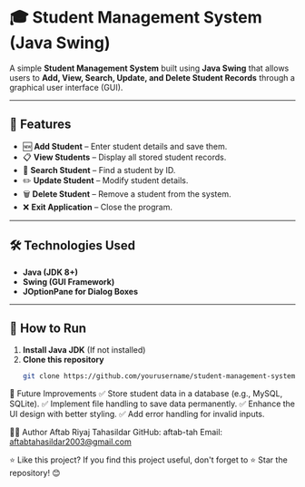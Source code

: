 # 🎓 Student Management System (Java Swing)

A simple **Student Management System** built using **Java Swing** that allows users to **Add, View, Search, Update, and Delete Student Records** through a graphical user interface (GUI).

---

## 🚀 Features
- 🆕 **Add Student** – Enter student details and save them.
- 📋 **View Students** – Display all stored student records.
- 🔎 **Search Student** – Find a student by ID.
- ✏️ **Update Student** – Modify student details.
- 🗑️ **Delete Student** – Remove a student from the system.
- ❌ **Exit Application** – Close the program.

---

## 🛠️ Technologies Used
- **Java (JDK 8+)**
- **Swing (GUI Framework)**
- **JOptionPane for Dialog Boxes**

---

## 🎯 How to Run
1. **Install Java JDK** (If not installed)  
2. **Clone this repository**  
   ```sh
   git clone https://github.com/yourusername/student-management-system.git

📌 Future Improvements
✅ Store student data in a database (e.g., MySQL, SQLite).
✅ Implement file handling to save data permanently.
✅ Enhance the UI design with better styling.
✅ Add error handling for invalid inputs.

👨‍💻 Author
Aftab Riyaj Tahasildar
GitHub: aftab-tah
Email: aftabtahasildar2003@gmail.com

⭐ Like this project?
If you find this project useful, don't forget to ⭐ Star the repository! 😊
